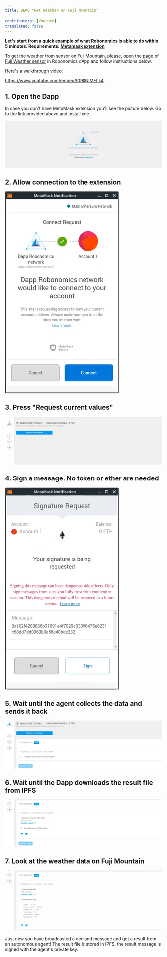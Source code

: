```yaml
---
title: DEMO "Get Weather on Fuji Mountain"
 
contributors: [Vourhey]
translated: false
---
```


**Let's start from a quick example of what Robonomics is able to do within 5 minutes. Requirements: [Metamask extension](https://metamask.io/)**

To get the weather from sensor on Fuji Mountain, please, open the page of [Fuji Weather sensor](https://dapp.robonomics.network/#/fuji/airalab/QmbQT8cj9TJKfYVaidfShnrEX1g14yTC9bdG1XbcRX73wY/0x4D8a26e1f055c0b28D71cf1deA05f0f595a6975d/) in Robonomics dApp and follow instructions below.

Here's a walkthrough video:

https://www.youtube.com/embed/t098NlMELk4

## 1. Open the Dapp

In case you don't have MetaMask extension you'll see the picture below. Go to the link provided above and install one.

!["Robonomics dApp if no MetaMask installed"](../images/sensor-demo/sensor-demo-1.png "Robonomics dApp if no MetaMask installed")

## 2. Allow connection to the extension
!["Connection to Robonomics dApp via Metamask"](../images/sensor-demo/sensor-demo-2.png "Connection to Robonomics dApp via Metamask")

## 3. Press "Request current values"
!["Request sensor's data in Robonomics network via dApp"](../images/sensor-demo/sensor-demo-3.png "Request sensor's data in Robonomics network via dApp")

## 4. Sign a message. No token or ether are needed
!["Sign a message in Robonomics network via dApp"](../images/sensor-demo/sensor-demo-4.png "Sign a message in Robonomics network via dApp")

## 5. Wait until the agent collects the data and sends it back
!["Wait for response of the agent in Robonomics network via dApp"](../images/sensor-demo/sensor-demo-5.png "Wait for response of the agent in Robonomics network via dApp")

## 6. Wait until the Dapp downloads the result file from IPFS
!["Wait for IPFS file with results in Robonomics network via dApp"](../images/sensor-demo/sensor-demo-6.png "Wait for IPFS file with results in Robonomics network via dApp")

## 7. Look at the weather data on Fuji Mountain
!["The results of sensor network in Robonomics via dApp"](../images/sensor-demo/sensor-demo-7.png "The results of sensor network in Robonomics via dApp")

Just now you have broadcasted a demand message and got a result from an autonomous agent! The result file is stored in IPFS, the result message is signed with the agent's private key.
